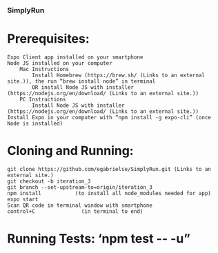 ### SimplyRun



# Prerequisites:

    Expo Client app installed on your smartphone
    Node JS installed on your computer
        Mac Instructions
            Install Homebrew (https://brew.sh/ (Links to an external site.)), the run “brew install node” in terminal
            OR install Node JS with installer (https://nodejs.org/en/download/ (Links to an external site.)) 
        PC Instructions
            Install Node JS with installer (https://nodejs.org/en/download/ (Links to an external site.)) 
    Install Expo in your computer with “npm install -g expo-cli” (once Node is installed)

# Cloning and Running:

    git clone https://github.com/egabrielse/SimplyRun.git (Links to an external site.)
    git checkout -b iteration_3
    git branch --set-upstream-to=origin/iteration_3
    npm install           (to install all node_modules needed for app)
    expo start
    Scan QR code in terminal window with smartphone
    control+C               (in terminal to end)

# Running Tests: ‘npm test -- -u”
